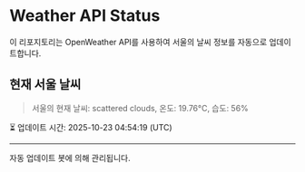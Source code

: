 
# Weather API Status

이 리포지토리는 OpenWeather API를 사용하여 서울의 날씨 정보를 자동으로 업데이트합니다.

## 현재 서울 날씨
> 서울의 현재 날씨: scattered clouds, 온도: 19.76°C, 습도: 56%

⏳ 업데이트 시간: 2025-10-23 04:54:19 (UTC)

---
자동 업데이트 봇에 의해 관리됩니다.
